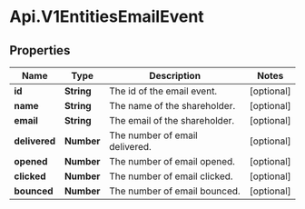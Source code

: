 # Api.V1EntitiesEmailEvent

## Properties

Name | Type | Description | Notes
------------ | ------------- | ------------- | -------------
**id** | **String** | The id of the email event. | [optional] 
**name** | **String** | The name of the shareholder. | [optional] 
**email** | **String** | The email of the shareholder. | [optional] 
**delivered** | **Number** | The number of email delivered. | [optional] 
**opened** | **Number** | The number of email opened. | [optional] 
**clicked** | **Number** | The number of email clicked. | [optional] 
**bounced** | **Number** | The number of email bounced. | [optional] 


